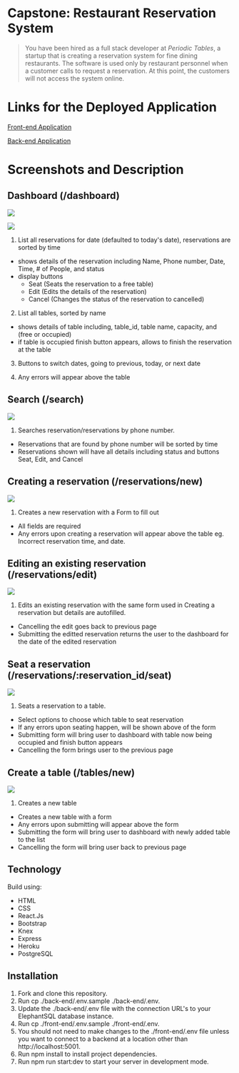 # Capstone: Restaurant Reservation System

> You have been hired as a full stack developer at _Periodic Tables_, a startup that is creating a reservation system for fine dining restaurants.
> The software is used only by restaurant personnel when a customer calls to request a reservation.
> At this point, the customers will not access the system online.

# Links for the Deployed Application

[Front-end Application](https://final-res-reservation-fe.herokuapp.com/dashboard)

[Back-end Application](https://final-res-reservation-be.herokuapp.com/reservations)

# Screenshots and Description

## Dashboard (/dashboard)

![](/deployed-screenshots/Dashboard.png)

![](/deployed-screenshots/DashboardButtons.png)

1. List all reservations for date (defaulted to today's date), reservations are sorted by time
  - shows details of the reservation including Name, Phone number, Date, Time, # of People, and status
  - display buttons
     - Seat (Seats the reservation to a free table)
     - Edit (Edits the details of the reservation)
     - Cancel (Changes the status of the reservation to cancelled)
2. List all tables, sorted by name
  - shows details of table including, table_id, table name, capacity, and (free or occupied)
  - if table is occupied finish button appears, allows to finish the reservation at the table
3. Buttons to switch dates, going to previous, today, or next date

4. Any errors will appear above the table

## Search (/search)

![](/deployed-screenshots/Search.png)

1. Searches reservation/reservations by phone number. 
  - Reservations that are found by phone number will be sorted by time
  - Reservations shown will have all details including status and buttons Seat, Edit, and Cancel

## Creating a reservation (/reservations/new)

![](/deployed-screenshots/CreateReservation.png)

1. Creates a new reservation with a Form to fill out
  - All fields are required
  - Any errors upon creating a reservation will appear above the table eg. Incorrect reservation time, and date.

## Editing an existing reservation (/reservations/edit)

![](/deployed-screenshots/EditReservation.png)

1. Edits an existing reservation with the same form used in Creating a reservation but details are autofilled. 
  - Cancelling the edit goes back to previous page
  - Submitting the editted reservation returns the user to the dashboard for the date of the edited reservation

## Seat a reservation (/reservations/:reservation_id/seat)

![](/deployed-screenshots/SeatReservation.png)

1. Seats a reservation to a table.
  - Select options to choose which table to seat reservation
  - If any errors upon seating happen, will be shown above of the form
  - Submitting form will bring user to dashboard with table now being occupied and finish button appears
  - Cancelling the form brings user to the previous page

## Create a table (/tables/new)

![](/deployed-screenshots/CreateTable.png)

1. Creates a new table
  - Creates a new table with a form
  - Any errors upon submitting will appear above the form
  - Submitting the form will bring user to dashboard with newly added table to the list
  - Cancelling the form will bring user back to previous page

## Technology

Build using:

- HTML
- CSS
- React.Js
- Bootstrap
- Knex
- Express
- Heroku
- PostgreSQL

## Installation

1. Fork and clone this repository.
1. Run cp ./back-end/.env.sample ./back-end/.env.
1. Update the ./back-end/.env file with the connection URL's to your ElephantSQL database instance.
1. Run cp ./front-end/.env.sample ./front-end/.env.
1. You should not need to make changes to the ./front-end/.env file unless you want to connect to a backend at a location other than http://localhost:5001.
1. Run npm install to install project dependencies.
1. Run npm run start:dev to start your server in development mode.

